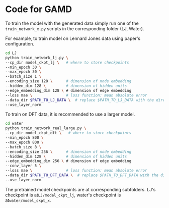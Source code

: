 # Code for GAMD

To train the model with the generated data simply run one of the ```train_network_x.py``` scripts in the corresponding folder (LJ, Water).

For example, to train model on Lennard Jones data using paper's configuration.
```bash
cd LJ
python train_network_lj.py \
--cp_dir model_ckpt_lj \   # where to store checkpoints
--min_epoch 30 \
--max_epoch 30 \
--batch_size 1 \
--encoding_size 128 \      # dimension of node embedding
--hidden_dim 128 \         # dimension of hidden units
--edge_embedding_dim 128 \ # dimension of edge embedding
--loss mae \               # loss function: mean absolute error
--data_dir $PATH_TO_LJ_DATA \  # replace $PATH_TO_LJ_DATA with the directory data folder located at
--use_layer_norm
```

To train on DFT data, it is recommended to use a larger model.
```bash
cd water
python train_network_real_large.py \
--cp_dir model_ckpt_dft \   # where to store checkpoints
--min_epoch 800 \
--max_epoch 800 \
--batch_size 8 \
--encoding_size 256 \      # dimension of node embedding
--hidden_dim 128 \         # dimension of hidden units
--edge_embedding_dim 256 \ # dimension of edge embedding
--conv_layer 5 \
--loss mae \               # loss function: mean absolute error
--data_dir $PATH_TO_DFT_DATA \  # replace $PATH_TO_DFT_DATA with the directory data folder located at
--use_layer_norm
```

The pretrained model checkpoints are at corresponding subfolders. LJ's checkpoint is at```LJ/model_ckpt_lj```, water's checkpoint is at```water/model_ckpt_x```.
